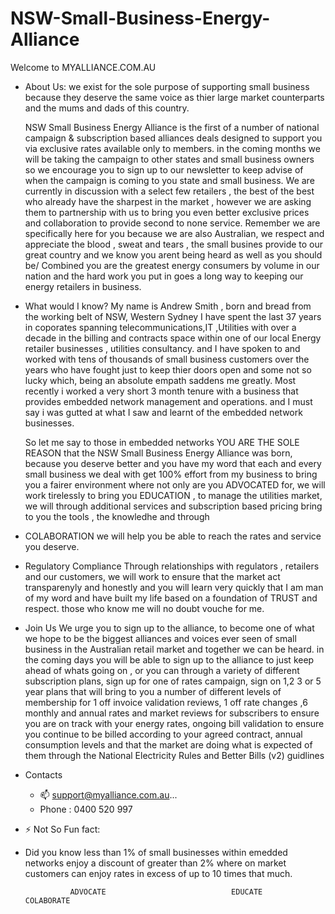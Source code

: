 # NSW-Small-Business-Energy-Alliance
Welcome to MYALLIANCE.COM.AU
- About Us: 
      we exist for the sole purpose of supporting small business because they deserve the same voice as thier large market counterparts and the mums and dads of this country. 

    NSW Small Business Energy Alliance
      is the first of a number of national campaign & subscription based alliances  deals designed to support you via exclusive rates available only to members.
      in the coming months we will be taking the campaign to other states and small business owners so we encourage you to sign up to our newsletter to keep advise
      of when the campaign is coming to you state and small business.
      We are currently in discussion with a select few retailers , the best of the best who already have the sharpest in the market , however we are asking them to
      partnership with us to bring you even better exclusive prices and collaboration to provide second to none service.
      Remember we are specifically here for you because we are also Australian, we respect and appreciate the blood , sweat and tears , the small busines provide to
      our great country and we know you arent being heard as well as you should be/
      Combined you are the greatest energy consumers by volume in our nation and the hard work you put in goes a long way to keeping our energy retailers in business.

- What would I know?
     My name is Andrew Smith , born and bread from the working belt of NSW, Western Sydney I have spent the last 37 years in coporates spanning telecommunications,IT ,Utilities
     with over a decade in the billing and contracts space within one of our local Energy retailer businesses , utilities consultancy. and I have spoken to and worked with tens of thousands of
     small business customers over the years who have fought just to keep thier doors open and some not so lucky which, being an absolute empath saddens me greatly.
     Most recently i worked a very short 3 month tenure with a business that provides embedded network management and operations. and I must say i was gutted at what I saw and
     learnt of the embedded network businesses.
 
   So let me say to those in embedded networks YOU ARE THE SOLE REASON that the NSW Small Business Energy Alliance was born, because you deserve better and you have my word that
   each and every small business we deal with get 100% effort from my business to bring you a fairer environment where not only are you ADVOCATED for, we will work tirelessly to
   bring you EDUCATION , to manage the utilities market, we will through additional services and subscription based pricing bring to you the tools , the knowledhe and through

-  COLABORATION 
       we will help you be able to reach the rates and service you deserve.

-  Regulatory Compliance
       Through relationships with regulators , retailers and our customers, we will work to ensure that the market act transparenyly and honestly and you will learn very quickly that I am man of my word and have built my life based on a              foundation of TRUST and respect. those who know me will no doubt vouche for me.

-  Join Us
       We urge you to sign up to the alliance, to become one of what we hope to be the biggest alliances and voices ever seen of small business in the Australian retail market and together we can be heard.
       in the coming days you will be able to sign up to the alliance to just keep ahead of whats going on , or you can through a variety of different subscription plans, sign up for one of rates campaign, sign on 1,2 3 or 5 year plans that          will bring to you a number of different levels of membership for 1 off invoice validation reviews, 1 off rate changes ,6 monthly and annual rates and market reviews for subscribers to ensure you are on track with your energy rates,            ongoing bill validation to ensure you continue to be billed according to your agreed contract, annual consumption levels and that the market are doing what is expected of them through the National Electricity Rules and Better Bills            (v2) guidlines

 - Contacts
    - 📫 support@myalliance.com.au...
    - Phone : 0400 520 997
- ⚡ Not So Fun fact:
- Did you know less than 1% of small businesses within emedded networks enjoy a discount of greater than 2% where on market customers can enjoy rates in excess of up to 10 times that much.

 
                ADVOCATE                            EDUCATE                                 COLABORATE

